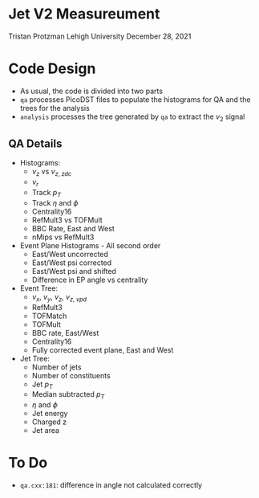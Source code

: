 # Jet V2 Measureument
Tristan Protzman
Lehigh University
December 28, 2021

# Code Design
* As usual, the code is divided into two parts
* `qa` processes PicoDST files to populate the histograms for QA and the trees for the analysis
* `analysis` processes the tree generated by `qa` to extract the $v_{2}$ signal

## QA Details
* Histograms:
    * $v_z$ vs $v_{z,\;zdc}$
    * $v_r$
    * Track $p_T$
    * Track $\eta$ and $\phi$
    * Centrality16
    * RefMult3 vs TOFMult
    * BBC Rate, East and West
    * nMips vs RefMult3
* Event Plane Histograms - All second order
    * East/West uncorrected
    * East/West psi corrected
    * East/West psi and shifted
    * Difference in EP angle vs centrality
* Event Tree:
    * $v_x$, $v_y$, $v_z$, $v_{z,\;vpd}$
    * RefMult3
    * TOFMatch
    * TOFMult
    * BBC rate, East/West
    * Centrality16
    * Fully corrected event plane, East and West
* Jet Tree:
    * Number of jets
    * Number of constituents
    * Jet $p_T$
    * Median subtracted $p_T$
    * $\eta$ and $\phi$
    * Jet energy
    * Charged z
    * Jet area



# To Do
* `qa.cxx:181`: difference in angle not calculated correctly
